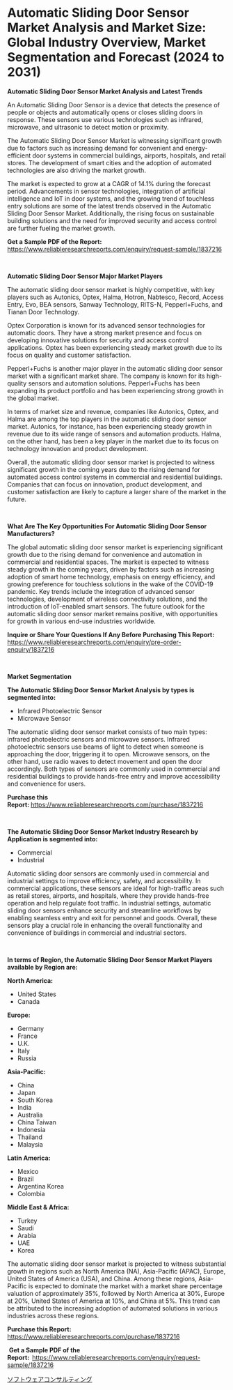 <p><h1>Automatic Sliding Door Sensor Market Analysis and Market Size: Global Industry Overview, Market Segmentation and Forecast (2024 to 2031)</h1></p><p><strong>Automatic Sliding Door Sensor Market Analysis and Latest Trends</strong></p>
<p><p>An Automatic Sliding Door Sensor is a device that detects the presence of people or objects and automatically opens or closes sliding doors in response. These sensors use various technologies such as infrared, microwave, and ultrasonic to detect motion or proximity.</p><p>The Automatic Sliding Door Sensor Market is witnessing significant growth due to factors such as increasing demand for convenient and energy-efficient door systems in commercial buildings, airports, hospitals, and retail stores. The development of smart cities and the adoption of automated technologies are also driving the market growth.</p><p>The market is expected to grow at a CAGR of 14.1% during the forecast period. Advancements in sensor technologies, integration of artificial intelligence and IoT in door systems, and the growing trend of touchless entry solutions are some of the latest trends observed in the Automatic Sliding Door Sensor Market. Additionally, the rising focus on sustainable building solutions and the need for improved security and access control are further fueling the market growth.</p></p>
<p><strong>Get a Sample PDF of the Report:&nbsp;</strong> <a href="https://www.reliableresearchreports.com/enquiry/request-sample/1837216">https://www.reliableresearchreports.com/enquiry/request-sample/1837216</a></p>
<p>&nbsp;</p>
<p><strong>Automatic Sliding Door Sensor Major Market Players</strong></p>
<p><p>The automatic sliding door sensor market is highly competitive, with key players such as Autonics, Optex, Halma, Hotron, Nabtesco, Record, Access Entry, Evo, BEA sensors, Sanway Technology, RITS-N, Pepperl+Fuchs, and Tianan Door Technology. </p><p>Optex Corporation is known for its advanced sensor technologies for automatic doors. They have a strong market presence and focus on developing innovative solutions for security and access control applications. Optex has been experiencing steady market growth due to its focus on quality and customer satisfaction. </p><p>Pepperl+Fuchs is another major player in the automatic sliding door sensor market with a significant market share. The company is known for its high-quality sensors and automation solutions. Pepperl+Fuchs has been expanding its product portfolio and has been experiencing strong growth in the global market. </p><p>In terms of market size and revenue, companies like Autonics, Optex, and Halma are among the top players in the automatic sliding door sensor market. Autonics, for instance, has been experiencing steady growth in revenue due to its wide range of sensors and automation products. Halma, on the other hand, has been a key player in the market due to its focus on technology innovation and product development.</p><p>Overall, the automatic sliding door sensor market is projected to witness significant growth in the coming years due to the rising demand for automated access control systems in commercial and residential buildings. Companies that can focus on innovation, product development, and customer satisfaction are likely to capture a larger share of the market in the future.</p></p>
<p>&nbsp;</p>
<p><strong>What Are The Key Opportunities For Automatic Sliding Door Sensor Manufacturers?</strong></p>
<p><p>The global automatic sliding door sensor market is experiencing significant growth due to the rising demand for convenience and automation in commercial and residential spaces. The market is expected to witness steady growth in the coming years, driven by factors such as increasing adoption of smart home technology, emphasis on energy efficiency, and growing preference for touchless solutions in the wake of the COVID-19 pandemic. Key trends include the integration of advanced sensor technologies, development of wireless connectivity solutions, and the introduction of IoT-enabled smart sensors. The future outlook for the automatic sliding door sensor market remains positive, with opportunities for growth in various end-use industries worldwide.</p></p>
<p><strong>Inquire or Share Your Questions If Any Before Purchasing This Report:</strong> <a href="https://www.reliableresearchreports.com/enquiry/pre-order-enquiry/1837216">https://www.reliableresearchreports.com/enquiry/pre-order-enquiry/1837216</a></p>
<p>&nbsp;</p>
<p><strong>Market Segmentation</strong></p>
<p><strong>The Automatic Sliding Door Sensor Market Analysis by types is segmented into:</strong></p>
<p><ul><li>Infrared Photoelectric Sensor</li><li>Microwave Sensor</li></ul></p>
<p><p>The automatic sliding door sensor market consists of two main types: infrared photoelectric sensors and microwave sensors. Infrared photoelectric sensors use beams of light to detect when someone is approaching the door, triggering it to open. Microwave sensors, on the other hand, use radio waves to detect movement and open the door accordingly. Both types of sensors are commonly used in commercial and residential buildings to provide hands-free entry and improve accessibility and convenience for users.</p></p>
<p><strong>Purchase this Report:&nbsp;</strong><a href="https://www.reliableresearchreports.com/purchase/1837216">https://www.reliableresearchreports.com/purchase/1837216</a></p>
<p>&nbsp;</p>
<p><strong>The Automatic Sliding Door Sensor Market Industry Research by Application is segmented into:</strong></p>
<p><ul><li>Commercial</li><li>Industrial</li></ul></p>
<p><p>Automatic sliding door sensors are commonly used in commercial and industrial settings to improve efficiency, safety, and accessibility. In commercial applications, these sensors are ideal for high-traffic areas such as retail stores, airports, and hospitals, where they provide hands-free operation and help regulate foot traffic. In industrial settings, automatic sliding door sensors enhance security and streamline workflows by enabling seamless entry and exit for personnel and goods. Overall, these sensors play a crucial role in enhancing the overall functionality and convenience of buildings in commercial and industrial sectors.</p></p>
<p>&nbsp;</p>
<p><strong>In terms of Region, the Automatic Sliding Door Sensor Market Players available by Region are:</strong></p>
<p>
    <p> <strong> North America: </strong>
        <ul>
            <li>United States</li>
            <li>Canada</li>
        </ul>
        </p> 
    <p> <strong> Europe: </strong>
        <ul>
            <li>Germany</li>
            <li>France</li>
            <li>U.K.</li>
            <li>Italy</li>
            <li>Russia</li>
        </ul>
        </p> 
    <p> <strong> Asia-Pacific: </strong>
        <ul>
            <li>China</li>
            <li>Japan</li>
            <li>South Korea</li>
            <li>India</li>
            <li>Australia</li>
            <li>China Taiwan</li>
            <li>Indonesia</li>
            <li>Thailand</li>
            <li>Malaysia</li>
        </ul>
        </p> 
    <p> <strong> Latin America: </strong>
        <ul>
            <li>Mexico</li>
            <li>Brazil</li>
            <li>Argentina Korea</li>
            <li>Colombia</li>
        </ul>
        </p> 
    <p> <strong> Middle East & Africa: </strong>
        <ul>
            <li>Turkey</li>
            <li>Saudi</li>
            <li>Arabia</li>
            <li>UAE</li>
            <li>Korea</li>
        </ul>
    </p>
    </p>
<p><p>The automatic sliding door sensor market is projected to witness substantial growth in regions such as North America (NA), Asia-Pacific (APAC), Europe, United States of America (USA), and China. Among these regions, Asia-Pacific is expected to dominate the market with a market share percentage valuation of approximately 35%, followed by North America at 30%, Europe at 20%, United States of America at 10%, and China at 5%. This trend can be attributed to the increasing adoption of automated solutions in various industries across these regions.</p></p>
<p><strong>Purchase this Report: </strong><a href="https://www.reliableresearchreports.com/purchase/1837216">https://www.reliableresearchreports.com/purchase/1837216</a></p>
<p>&nbsp;<strong>Get a Sample PDF of the Report:&nbsp;&nbsp;</strong><a href="https://www.reliableresearchreports.com/enquiry/request-sample/1837216">https://www.reliableresearchreports.com/enquiry/request-sample/1837216</a></p>
<p><strong></strong></p>
<p><p><a href="https://github.com/LeanneBruen2023/Market-Research-Report-List-1/blob/main/103182211647.md">ソフトウェアコンサルティング</a></p></p>